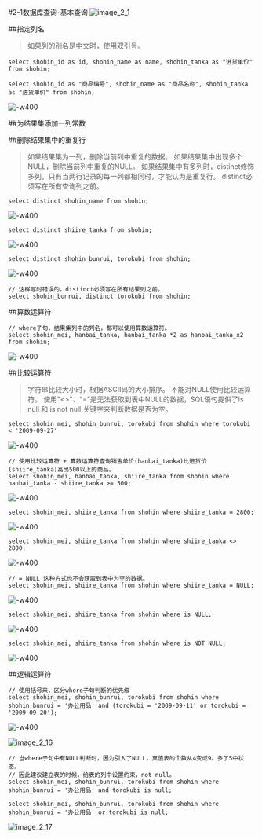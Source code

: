 #2-1数据库查询-基本查询
![image_2_1](media/14823078560628/image_2_1.png)

##指定列名
> 如果列的别名是中文时，使用双引号。

```
select shohin_id as id, shohin_name as name, shohin_tanka as "进货单价" from shohin;
```

```
select shohin_id as "商品编号", shohin_name as "商品名称", shohin_tanka as "进货单价" from shohin;
```
![-w400](media/14823078560628/image_2_3.png)


##为结果集添加一列常数

##删除结果集中的重复行
>如果结果集为一列，删除当前列中重复的数据。
>如果结果集中出现多个NULL，删除当前列中重复的NULL。
>如果结果集中有多列时，distinct修饰多列，只有当两行记录的每一列都相同时，才能认为是重复行。
>distinct必须写在所有查询列之前。
```
select distinct shohin_name from shohin;
```
![-w400](media/14823078560628/image_2_4.png)

```
select distinct shiire_tanka from shohin;
```
![-w400](media/14823078560628/image_2_5.png)

```
select distinct shohin_bunrui, torokubi from shohin;
```
![-w400](media/14823078560628/image_2_6.png)

```
// 这样写时错误的，distinct必须写在所有结果列之前。
select shohin_bunrui, distinct torokubi from shohin;
```

##算数运算符
```
// where子句，结果集列中的列名，都可以使用算数运算符。
select shohin_mei, hanbai_tanka, hanbai_tanka *2 as hanbai_tanka_x2 from shohin;
```
![-w400](media/14823078560628/image_2_7.png)

##比较运算符
>字符串比较大小时，根据ASCII码的大小排序。
>不能对NULL使用比较运算符。
>使用"<>"、“=”是无法获取到表中NULL的数据，SQL语句提供了is null 和 is not null 关键字来判断数据是否为空。

```
select shohin_mei, shohin_bunrui, torokubi from shohin where torokubi < '2009-09-27'
```
![-w400](media/14823078560628/image_2_8.png)

```
// 使用比较运算符 + 算数运算符查询销售单价(hanbai_tanka)比进货价(shiire_tanka)高出500以上的商品。
select shohin_mei, hanbai_tanka, shiire_tanka from shohin where hanbai_tanka - shiire_tanka >= 500;
```
![-w400](media/14823078560628/image_2_9.png)

```
select shohin_mei, shiire_tanka from shohin where shiire_tanka = 2800;
```
![-w400](media/14823078560628/image_2_10.png)

```
select shohin_mei, shiire_tanka from shohin where shiire_tanka <> 2800;
```
![-w400](media/14823078560628/image_2_12.png)

```
// = NULL 这种方式也不会获取到表中为空的数据。
select shohin_mei, shiire_tanka from shohin where shiire_tanka = NULL;
```
![-w400](media/14823078560628/image_2_13.png)

```
select shohin_mei, shiire_tanka from shohin where is NULL;
```
![-w400](media/14823078560628/image_2_14.png)

```
select shohin_mei, shiire_tanka from shohin where is NOT NULL;
```
![-w400](media/14823078560628/image_2_10.png)

##逻辑运算符
```
// 使用括号来，区分where子句判断的优先级
select shohin_mei, shohin_bunrui, torokubi from shohin where shohin_bunrui = '办公用品' and (torokubi = '2009-09-11' or torokubi = '2009-09-20');
```
![-w400](media/14823078560628/image_2_15.png)

![image_2_16](media/14823078560628/image_2_16.png)

```
// 当where子句中有NULL判断时，因为引入了NULL，真值表的个数从4变成9。多了5中状态。
// 因此建议建立表的时候，给表的列中设置约束，not null。
select shohin_mei, shohin_bunrui, torokubi from shohin where shohin_bunrui = '办公用品' and torokubi is null;

select shohin_mei, shohin_bunrui, torokubi from shohin where shohin_bunrui = '办公用品' or torokubi is null;
```
![image_2_17](media/14823078560628/image_2_17.png)




